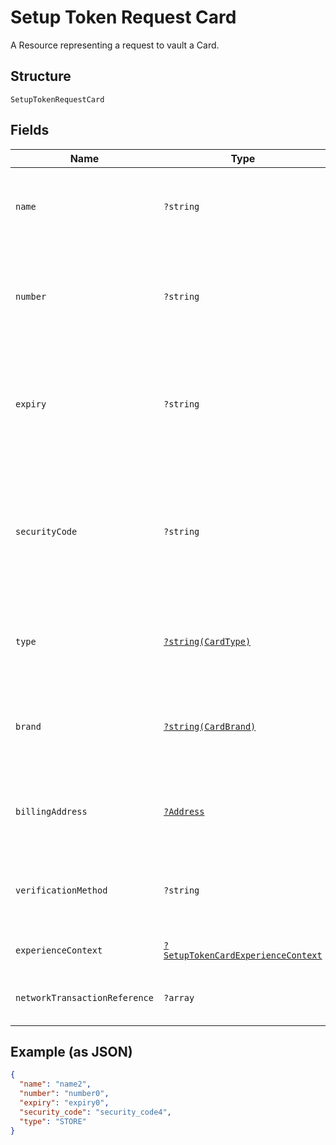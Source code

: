 
# Setup Token Request Card

A Resource representing a request to vault a Card.

## Structure

`SetupTokenRequestCard`

## Fields

| Name | Type | Tags | Description | Getter | Setter |
|  --- | --- | --- | --- | --- | --- |
| `name` | `?string` | Optional | The card holder's name as it appears on the card.<br><br>**Constraints**: *Minimum Length*: `1`, *Maximum Length*: `300`, *Pattern*: `^.{1,300}$` | getName(): ?string | setName(?string name): void |
| `number` | `?string` | Optional | The primary account number (PAN) for the payment card.<br><br>**Constraints**: *Minimum Length*: `13`, *Maximum Length*: `19`, *Pattern*: `^[0-9]{13,19}$` | getNumber(): ?string | setNumber(?string number): void |
| `expiry` | `?string` | Optional | The year and month, in ISO-8601 `YYYY-MM` date format. See [Internet date and time format](https://tools.ietf.org/html/rfc3339#section-5.6).<br><br>**Constraints**: *Minimum Length*: `7`, *Maximum Length*: `7`, *Pattern*: `^[0-9]{4}-(0[1-9]\|1[0-2])$` | getExpiry(): ?string | setExpiry(?string expiry): void |
| `securityCode` | `?string` | Optional | The three- or four-digit security code of the card. Also known as the CVV, CVC, CVN, CVE, or CID. This parameter cannot be present in the request when `payment_initiator=MERCHANT`.<br><br>**Constraints**: *Minimum Length*: `3`, *Maximum Length*: `4`, *Pattern*: `^[0-9]{3,4}$` | getSecurityCode(): ?string | setSecurityCode(?string securityCode): void |
| `type` | [`?string(CardType)`](../../doc/models/card-type.md) | Optional | Type of card. i.e Credit, Debit and so on.<br><br>**Constraints**: *Minimum Length*: `1`, *Maximum Length*: `255`, *Pattern*: `^[A-Z_]+$` | getType(): ?string | setType(?string type): void |
| `brand` | [`?string(CardBrand)`](../../doc/models/card-brand.md) | Optional | The card network or brand. Applies to credit, debit, gift, and payment cards.<br><br>**Constraints**: *Minimum Length*: `1`, *Maximum Length*: `255`, *Pattern*: `^[A-Z_]+$` | getBrand(): ?string | setBrand(?string brand): void |
| `billingAddress` | [`?Address`](../../doc/models/address.md) | Optional | The portable international postal address. Maps to [AddressValidationMetadata](https://github.com/googlei18n/libaddressinput/wiki/AddressValidationMetadata) and HTML 5.1 [Autofilling form controls: the autocomplete attribute](https://www.w3.org/TR/html51/sec-forms.html#autofilling-form-controls-the-autocomplete-attribute). | getBillingAddress(): ?Address | setBillingAddress(?Address billingAddress): void |
| `verificationMethod` | `?string` | Optional | The verification method of the card.<br><br>**Constraints**: *Minimum Length*: `1`, *Maximum Length*: `255`, *Pattern*: `^[0-9A-Z_]+$` | getVerificationMethod(): ?string | setVerificationMethod(?string verificationMethod): void |
| `experienceContext` | [`?SetupTokenCardExperienceContext`](../../doc/models/setup-token-card-experience-context.md) | Optional | Customizes the Vault creation flow experience for your customers. | getExperienceContext(): ?SetupTokenCardExperienceContext | setExperienceContext(?SetupTokenCardExperienceContext experienceContext): void |
| `networkTransactionReference` | `?array` | Optional | - | getNetworkTransactionReference(): ?array | setNetworkTransactionReference(?array networkTransactionReference): void |

## Example (as JSON)

```json
{
  "name": "name2",
  "number": "number0",
  "expiry": "expiry0",
  "security_code": "security_code4",
  "type": "STORE"
}
```

